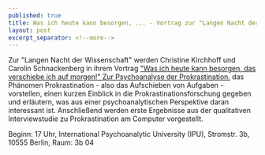 ```yaml
---
published: true
title: Was ich heute kann besorgen, ... - Vortrag zur "Langen Nacht der Wissenschaft"
layout: post
excerpt_separator: <!--more-->
---
```


Zur "Langen Nacht der Wissenschaft" werden Christine Kirchhoff und Carolin Schnackenberg in ihrem Vortrag
["Was ich heute kann besorgen, das verschiebe ich auf morgen!" Zur Psychoanalyse der Prokrastination.](http://www.langenachtderwissenschaften.de/startseite.html?rs=120&goto=rs_120&history_state=3&typ=push) das Phänomen Prokrastination - also das Aufschieben von Aufgaben - vorstellen, einen kurzen Einblick in die Prokrastinationsforschung gegeben und erläutern, was aus einer psychoanalytischen Perspektive daran interessant ist. Anschließend werden erste Ergebnisse aus der qualitativen Interviewstudie zu Prokrastination am Computer vorgestellt.

Beginn: 17 Uhr, International Psychoanalytic University (IPU), Stromstr. 3b, 10555 Berlin, Raum: 3b 04
<!--more-->
